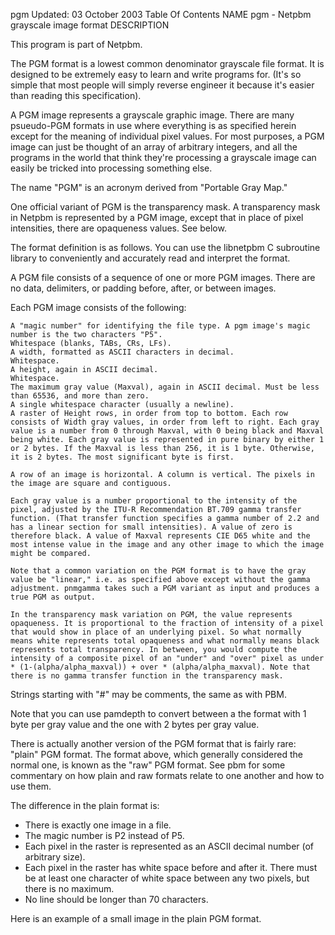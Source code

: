 pgm
Updated: 03 October 2003
Table Of Contents
NAME
pgm - Netpbm grayscale image format
DESCRIPTION

This program is part of Netpbm.

The PGM format is a lowest common denominator grayscale file format. It is designed to be extremely easy to learn and write programs for. (It's so simple that most people will simply reverse engineer it because it's easier than reading this specification).

A PGM image represents a grayscale graphic image. There are many psueudo-PGM formats in use where everything is as specified herein except for the meaning of individual pixel values. For most purposes, a PGM image can just be thought of an array of arbitrary integers, and all the programs in the world that think they're processing a grayscale image can easily be tricked into processing something else.

The name "PGM" is an acronym derived from "Portable Gray Map."

One official variant of PGM is the transparency mask. A transparency mask in Netpbm is represented by a PGM image, except that in place of pixel intensities, there are opaqueness values. See below.

The format definition is as follows. You can use the libnetpbm C subroutine library to conveniently and accurately read and interpret the format.

A PGM file consists of a sequence of one or more PGM images. There are no data, delimiters, or padding before, after, or between images.

Each PGM image consists of the following:

    A "magic number" for identifying the file type. A pgm image's magic number is the two characters "P5".
    Whitespace (blanks, TABs, CRs, LFs).
    A width, formatted as ASCII characters in decimal.
    Whitespace.
    A height, again in ASCII decimal.
    Whitespace.
    The maximum gray value (Maxval), again in ASCII decimal. Must be less than 65536, and more than zero.
    A single whitespace character (usually a newline).
    A raster of Height rows, in order from top to bottom. Each row consists of Width gray values, in order from left to right. Each gray value is a number from 0 through Maxval, with 0 being black and Maxval being white. Each gray value is represented in pure binary by either 1 or 2 bytes. If the Maxval is less than 256, it is 1 byte. Otherwise, it is 2 bytes. The most significant byte is first.

    A row of an image is horizontal. A column is vertical. The pixels in the image are square and contiguous.

    Each gray value is a number proportional to the intensity of the pixel, adjusted by the ITU-R Recommendation BT.709 gamma transfer function. (That transfer function specifies a gamma number of 2.2 and has a linear section for small intensities). A value of zero is therefore black. A value of Maxval represents CIE D65 white and the most intense value in the image and any other image to which the image might be compared.

    Note that a common variation on the PGM format is to have the gray value be "linear," i.e. as specified above except without the gamma adjustment. pnmgamma takes such a PGM variant as input and produces a true PGM as output.

    In the transparency mask variation on PGM, the value represents opaqueness. It is proportional to the fraction of intensity of a pixel that would show in place of an underlying pixel. So what normally means white represents total opaqueness and what normally means black represents total transparency. In between, you would compute the intensity of a composite pixel of an "under" and "over" pixel as under * (1-(alpha/alpha_maxval)) + over * (alpha/alpha_maxval). Note that there is no gamma transfer function in the transparency mask.

Strings starting with "#" may be comments, the same as with PBM.

Note that you can use pamdepth to convert between a the format with 1 byte per gray value and the one with 2 bytes per gray value.

There is actually another version of the PGM format that is fairly rare: "plain" PGM format. The format above, which generally considered the normal one, is known as the "raw" PGM format. See pbm for some commentary on how plain and raw formats relate to one another and how to use them.

The difference in the plain format is:

-
    There is exactly one image in a file.
-
    The magic number is P2 instead of P5.
-
    Each pixel in the raster is represented as an ASCII decimal number (of arbitrary size).
-
    Each pixel in the raster has white space before and after it. There must be at least one character of white space between any two pixels, but there is no maximum.
-
    No line should be longer than 70 characters.

Here is an example of a small image in the plain PGM format.
